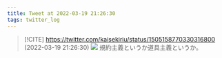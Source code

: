 ```yaml
---
title: Tweet at 2022-03-19 21:26:30
tags: twitter_log
---
```


> [!CITE] https://twitter.com/kaisekiriu/status/1505158770330316800 (2022-03-19 21:26:30)
> ![](https://twitter.com/kaisekiriu/status/1505158770330316800)
> 規約主義というか道具主義というか。
